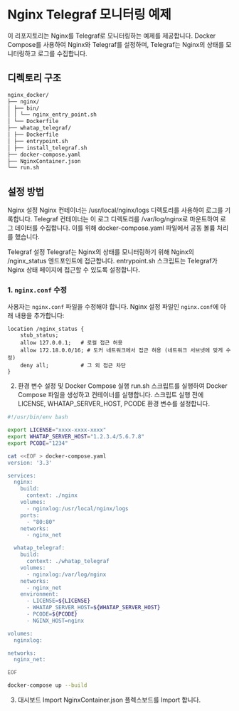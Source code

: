 # Nginx Telegraf 모니터링 예제

이 리포지토리는 Nginx를 Telegraf로 모니터링하는 예제를 제공합니다. Docker Compose를 사용하여 Nginx와 Telegraf를 설정하며, Telegraf는 Nginx의 상태를 모니터링하고 로그를 수집합니다.

## 디렉토리 구조
```bash
nginx_docker/
├── nginx/
│ ├── bin/
│ │ └── nginx_entry_point.sh
│ └── Dockerfile
├── whatap_telegraf/
│ ├── Dockerfile
│ ├── entrypoint.sh
│ ├── install_telegraf.sh
├── docker-compose.yaml
├── NginxContainer.json
└── run.sh
```

## 설정 방법

Nginx 설정
Nginx 컨테이너는 /usr/local/nginx/logs 디렉토리를 사용하여 로그를 기록합니다. Telegraf 컨테이너는 이 로그 디렉토리를 /var/log/nginx로 마운트하여 로그 데이터를 수집합니다. 이를 위해 docker-compose.yaml 파일에서 공동 볼륨 처리를 했습니다.

Telegraf 설정
Telegraf는 Nginx의 상태를 모니터링하기 위해 Nginx의 /nginx_status 엔드포인트에 접근합니다. entrypoint.sh 스크립트는 Telegraf가 Nginx 상태 페이지에 접근할 수 있도록 설정합니다.

### 1. `nginx.conf` 수정

사용자는 `nginx.conf` 파일을 수정해야 합니다. Nginx 설정 파일인 `nginx.conf`에 아래 내용을 추가합니다:

```nginx
location /nginx_status {
    stub_status;
    allow 127.0.0.1;   # 로컬 접근 허용
    allow 172.18.0.0/16; # 도커 네트워크에서 접근 허용 (네트워크 서브넷에 맞게 수정)
    deny all;          # 그 외 접근 차단
}
```

2. 환경 변수 설정 및 Docker Compose 실행
run.sh 스크립트를 실행하여 Docker Compose 파일을 생성하고 컨테이너를 실행합니다. 스크립트 실행 전에 LICENSE, WHATAP_SERVER_HOST, PCODE 환경 변수를 설정합니다.

```bash
#!/usr/bin/env bash

export LICENSE="xxxx-xxxx-xxxx"
export WHATAP_SERVER_HOST="1.2.3.4/5.6.7.8"
export PCODE="1234"

cat <<EOF > docker-compose.yaml
version: '3.3'

services:
  nginx:
    build:
      context: ./nginx
    volumes:
      - nginxlog:/usr/local/nginx/logs
    ports:
      - "80:80"
    networks:
      - nginx_net

  whatap_telegraf:
    build:
      context: ./whatap_telegraf
    volumes:
      - nginxlog:/var/log/nginx
    networks:
      - nginx_net
    environment:
      - LICENSE=${LICENSE}
      - WHATAP_SERVER_HOST=${WHATAP_SERVER_HOST}
      - PCODE=${PCODE}
      - NGINX_HOST=nginx

volumes:
  nginxlog:

networks:
  nginx_net:

EOF

docker-compose up --build
```

3. 대시보드 Import
NginxContainer.json 플렉스보드를 Import 합니다.
